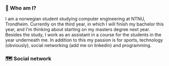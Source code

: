 ### &#128075; Who am I?

I am a norwegian student studying computer engineering at NTNU, Trondheim. Currently on the third year, in which I will finish my bachelor this year, and I'm thinking about starting on my masters degree next year. Besides the study, I work as an assistant in a course for the students in the year underneath me. In addition to this my passion is for sports, technology (obviously), social networking (add me on linkedin) and programming.

### &#128506; Social network

<link rel="stylesheet" type="text/css" media="all" href="css/social-circles.css">
<div>
<a class="icon-github social-button borderless" href="https://github.com/Martinnilsen99"></a>
<a class="icon-rss social-button borderless" href="https://www.martinnilsen.no"></a>
<a class="icon-linkedin social-button borderless" href="https://www.linkedin.com/in/martinnilsen99/"></a>
<a class="icon-youtube social-button borderless" href="https://www.youtube.com/channel/UCxyROQQeUpa44IEeC5oJuhQ"></a>
<a class="icon-instagram social-button borderless" href="https://www.instagram.com/martinnilsen99/"></a>
<a class="icon-facebook social-button borderless" href="https://www.facebook.com/Martinnilsen99/"></a>

</div>
